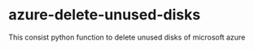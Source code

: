 # azure-delete-unused-disks
This consist python function to delete unused disks of microsoft azure 
